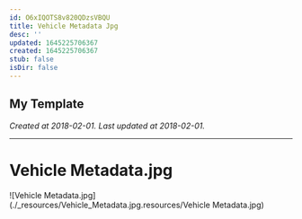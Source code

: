 ```yaml
---
id: O6xIQOTS8v820QDzsVBQU
title: Vehicle Metadata Jpg
desc: ''
updated: 1645225706367
created: 1645225706367
stub: false
isDir: false
---
```

My Template
---

_Created at 2018-02-01._
_Last updated at 2018-02-01._




---

# Vehicle Metadata.jpg


![Vehicle Metadata.jpg](./_resources/Vehicle_Metadata.jpg.resources/Vehicle Metadata.jpg)

